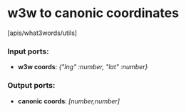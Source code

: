 # w3w to canonic coordinates

[apis/what3words/utils]

### Input ports:

* __w3w coords__: _{"lng" :number, "lat" :number}_



### Output ports:

* __canonic coords__: _[number,number]_



